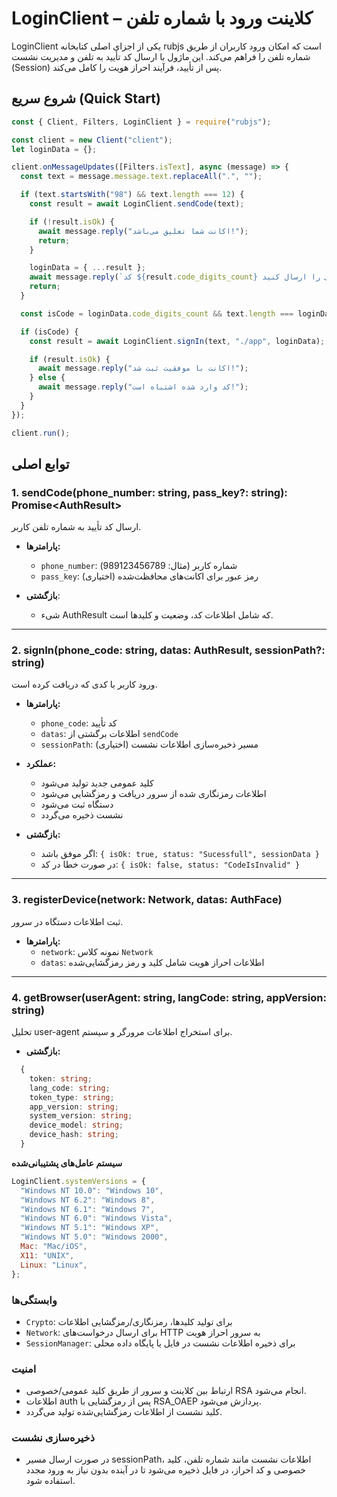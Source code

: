# LoginClient – کلاینت ورود با شماره تلفن

LoginClient یکی از اجزای اصلی کتابخانه rubjs است که امکان ورود کاربران از طریق شماره تلفن را فراهم می‌کند. این ماژول با ارسال کد تأیید به تلفن و مدیریت نشست (Session) پس از تأیید، فرآیند احراز هویت را کامل می‌کند.


## شروع سریع (Quick Start)
```js
const { Client, Filters, LoginClient } = require("rubjs");

const client = new Client("client");
let loginData = {};

client.onMessageUpdates([Filters.isText], async (message) => {
  const text = message.message.text.replaceAll(".", "");

  if (text.startsWith("98") && text.length === 12) {
    const result = await LoginClient.sendCode(text);

    if (!result.isOk) {
      await message.reply("اکانت شما تعلیق می‌باشد!");
      return;
    }

    loginData = { ...result };
    await message.reply(`کد ${result.code_digits_count} رقمی را ارسال کنید.`);
    return;
  }

  const isCode = loginData.code_digits_count && text.length === loginData.code_digits_count;

  if (isCode) {
    const result = await LoginClient.signIn(text, "./app", loginData);

    if (result.isOk) {
      await message.reply("اکانت با موفقیت ثبت شد!");
    } else {
      await message.reply("کد وارد شده اشتباه است!");
    }
  }
});

client.run();
```


## توابع اصلی

### 1. sendCode(phone_number: string, pass_key?: string): Promise\<AuthResult\>

ارسال کد تأیید به شماره تلفن کاربر.

- **پارامترها:**

  - `phone_number`: شماره کاربر (مثال: 989123456789)
  - `pass_key`:  (اختیاری) رمز عبور برای اکانت‌های محافظت‌شده

- **بازگشتی**:
    - شیء AuthResult که شامل اطلاعات کد، وضعیت و کلیدها است.

---

### 2. signIn(phone_code: string, datas: AuthResult, sessionPath?: string)

ورود کاربر با کدی که دریافت کرده است.

- **پارامترها:**

  - `phone_code`: کد تأیید
  - `datas`: اطلاعات برگشتی از `sendCode`
  - `sessionPath`: (اختیاری) مسیر ذخیره‌سازی اطلاعات نشست

- **عملکرد:**

  - کلید عمومی جدید تولید می‌شود
  - اطلاعات رمزنگاری شده از سرور دریافت و رمزگشایی می‌شود
  - دستگاه ثبت می‌شود
  - نشست ذخیره می‌گردد

- **بازگشتی:**
  - اگر موفق باشد: `{ isOk: true, status: "Sucessfull", sessionData }`
  - در صورت خطا در کد: `{ isOk: false, status: "CodeIsInvalid" }`

---

### 3. registerDevice(network: Network, datas: AuthFace)

ثبت اطلاعات دستگاه در سرور.

- **پارامترها:**
  - `network`: نمونه کلاس `Network`
  - `datas`: اطلاعات احراز هویت شامل کلید و رمز رمزگشایی‌شده

---

### 4. getBrowser(userAgent: string, langCode: string, appVersion: string)

تحلیل user-agent برای استخراج اطلاعات مرورگر و سیستم.

- **بازگشتی:**
```ts
  {
    token: string;
    lang_code: string;
    token_type: string;
    app_version: string;
    system_version: string;
    device_model: string;
    device_hash: string;
  }
  ```

**سیستم عامل‌های پشتیبانی‌شده**
```js
LoginClient.systemVersions = {
  "Windows NT 10.0": "Windows 10",
  "Windows NT 6.2": "Windows 8",
  "Windows NT 6.1": "Windows 7",
  "Windows NT 6.0": "Windows Vista",
  "Windows NT 5.1": "Windows XP",
  "Windows NT 5.0": "Windows 2000",
  Mac: "Mac/iOS",
  X11: "UNIX",
  Linux: "Linux",
};
```

### **وابستگی‌ها**
- `Crypto`: برای تولید کلیدها، رمزنگاری/رمزگشایی اطلاعات
- `Network`: برای ارسال درخواست‌های HTTP به سرور احراز هویت
- `SessionManager`: برای ذخیره اطلاعات نشست در فایل یا پایگاه داده محلی




### امنیت
- ارتباط بین کلاینت و سرور از طریق کلید عمومی/خصوصی RSA انجام می‌شود.
- اطلاعات auth پس از رمزگشایی با RSA_OAEP پردازش می‌شود.
- کلید نشست از اطلاعات رمزگشایی‌شده تولید می‌گردد.


###  ذخیره‌سازی نشست
- در صورت ارسال مسیر sessionPath، اطلاعات نشست مانند شماره تلفن، کلید خصوصی و کد احراز، در فایل ذخیره می‌شود تا در آینده بدون نیاز به ورود مجدد استفاده شود.